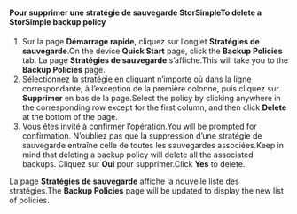 
<!--author=SharS last changed: 11/06/15-->

#### <a name="to-delete-a-storsimple-backup-policy"></a><span data-ttu-id="f8ab4-101">Pour supprimer une stratégie de sauvegarde StorSimple</span><span class="sxs-lookup"><span data-stu-id="f8ab4-101">To delete a StorSimple backup policy</span></span>
1. <span data-ttu-id="f8ab4-102">Sur la page **Démarrage rapide**, cliquez sur l’onglet **Stratégies de sauvegarde**.</span><span class="sxs-lookup"><span data-stu-id="f8ab4-102">On the device **Quick Start** page, click the **Backup Policies** tab.</span></span> <span data-ttu-id="f8ab4-103">La page **Stratégies de sauvegarde** s’affiche.</span><span class="sxs-lookup"><span data-stu-id="f8ab4-103">This will take you to the **Backup Policies** page.</span></span>
2. <span data-ttu-id="f8ab4-104">Sélectionnez la stratégie en cliquant n’importe où dans la ligne correspondante, à l’exception de la première colonne, puis cliquez sur **Supprimer** en bas de la page.</span><span class="sxs-lookup"><span data-stu-id="f8ab4-104">Select the policy by clicking anywhere in the corresponding row except for the first column, and then click **Delete** at the bottom of the page.</span></span>
3. <span data-ttu-id="f8ab4-105">Vous êtes invité à confirmer l’opération.</span><span class="sxs-lookup"><span data-stu-id="f8ab4-105">You will be prompted for confirmation.</span></span> <span data-ttu-id="f8ab4-106">N’oubliez pas que la suppression d’une stratégie de sauvegarde entraîne celle de toutes les sauvegardes associées.</span><span class="sxs-lookup"><span data-stu-id="f8ab4-106">Keep in mind that deleting a backup policy will delete all the associated backups.</span></span> <span data-ttu-id="f8ab4-107">Cliquez sur **Oui** pour supprimer.</span><span class="sxs-lookup"><span data-stu-id="f8ab4-107">Click **Yes** to delete.</span></span>

<span data-ttu-id="f8ab4-108">La page **Stratégies de sauvegarde** affiche la nouvelle liste des stratégies.</span><span class="sxs-lookup"><span data-stu-id="f8ab4-108">The **Backup Policies** page will be updated to display the new list of policies.</span></span>

